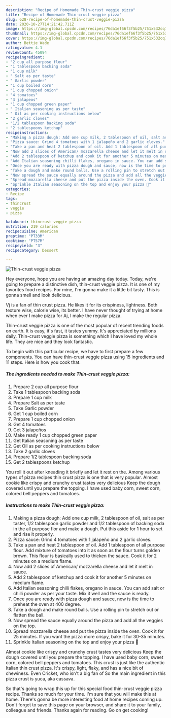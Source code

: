 ```yaml
---
description: "Recipe of Homemade Thin-crust veggie pizza"
title: "Recipe of Homemade Thin-crust veggie pizza"
slug: 628-recipe-of-homemade-thin-crust-veggie-pizza
date: 2020-10-27T14:21:42.711Z
image: https://img-global.cpcdn.com/recipes/76da1ef66f3f5b25/751x532cq70/thin-crust-veggie-pizza-recipe-main-photo.jpg
thumbnail: https://img-global.cpcdn.com/recipes/76da1ef66f3f5b25/751x532cq70/thin-crust-veggie-pizza-recipe-main-photo.jpg
cover: https://img-global.cpcdn.com/recipes/76da1ef66f3f5b25/751x532cq70/thin-crust-veggie-pizza-recipe-main-photo.jpg
author: Bettie Wade
ratingvalue: 4.1
reviewcount: 45094
recipeingredient:
- "2 cup all purpose flour"
- "1 tablespoon backing soda"
- "1 cup milk"
- " Salt as per taste"
- " Garlic powder"
- "1 cup boiled corn"
- "1 cup chopped onion"
- "4 tomatoes"
- "3 jalapeos"
- "1 cup chopped green paper"
- " Italian seasoning as per taste"
- " Oil as per cooking instructions below"
- "2 garlic cloves"
- "1/2 tablespoon backing soda"
- "2 tablespoons ketchup"
recipeinstructions:
- "Making a pizza dough: Add one cup milk, 2 tablespoon of oil, salt as per taster, 1/2 tablespoon garlic powder and 1/2 tablespoon of backing soda in the all purpose flor and make a dough. Put this aside for 1 hour to set and rise it properly."
- "Pizza sauce: Grind 4 tomatoes with 1 jalapeño and 2 garlic cloves."
- "Take a pan and heat 2 tablespoon of oil. Add 1 tablespoon of all purpose flour. Add mixture of tomatoes into it as soon as the flour turns golden brown. This flour is basically used to thicken the sauce. Cook it for 2 minutes on a medium flame."
- "Now add 2 slices of American/ mozzarella cheese and let it melt in sauce."
- "Add 2 tablespoon of ketchup and cook it for another 5 minutes on medium flame."
- "Add Italian seasoning chilli flakes, oregano in sauce. You can add salt or chilli powder as per your taste. Mix it well and the sauce is ready."
- "Once you are ready with pizza dough and sauce, now is the time to preheat the oven at 400 degree."
- "Take a dough and make round balls. Use a rolling pin to stretch out or flatten the ball."
- "Now spread the sauce equally around the pizza and add all the veggies on the top."
- "Spread mozzarella cheese and put the pizza inside the oven. Cook it for 25 minutes. If you want the pizza more crispy, bake it for 30-35 minutes."
- "Sprinkle Italian seasoning on the top and enjoy your pizza 🙂"
categories:
- Recipe
tags:
- thincrust
- veggie
- pizza

katakunci: thincrust veggie pizza 
nutrition: 219 calories
recipecuisine: American
preptime: "PT33M"
cooktime: "PT57M"
recipeyield: "3"
recipecategory: Dessert

---
```



![Thin-crust veggie pizza](https://img-global.cpcdn.com/recipes/76da1ef66f3f5b25/751x532cq70/thin-crust-veggie-pizza-recipe-main-photo.jpg)

Hey everyone, hope you are having an amazing day today. Today, we're going to prepare a distinctive dish, thin-crust veggie pizza. It is one of my favorites food recipes. For mine, I'm gonna make it a little bit tasty. This is gonna smell and look delicious.

Vj is a fan of thin crust pizza. He likes it for its crispiness, lightness. Both texture wise, calorie wise, its better. I have never thought of trying at home when ever I make pizza for Aj, I make the regular pizza.

Thin-crust veggie pizza is one of the most popular of recent trending foods on earth. It is easy, it's fast, it tastes yummy. It's appreciated by millions daily. Thin-crust veggie pizza is something which I have loved my whole life. They are nice and they look fantastic.


To begin with this particular recipe, we have to first prepare a few components. You can have thin-crust veggie pizza using 15 ingredients and 11 steps. Here is how you cook that.

<!--inarticleads1-->

##### The ingredients needed to make Thin-crust veggie pizza:

1. Prepare 2 cup all purpose flour
1. Take 1 tablespoon backing soda
1. Prepare 1 cup milk
1. Prepare  Salt as per taste
1. Take  Garlic powder
1. Get 1 cup boiled corn
1. Prepare 1 cup chopped onion
1. Get 4 tomatoes
1. Get 3 jalapeños
1. Make ready 1 cup chopped green paper
1. Get  Italian seasoning as per taste
1. Get  Oil as per cooking instructions below
1. Take 2 garlic cloves
1. Prepare 1/2 tablespoon backing soda
1. Get 2 tablespoons ketchup


You roll it out after kneading it briefly and let it rest on the. Among various types of pizza recipes thin crust pizza is one that is very popular. Almost cookie like crispy and crunchy crust tastes very delicious Keep the dough covered until you prepare the topping. I have used baby corn, sweet corn, colored bell peppers and tomatoes. 

<!--inarticleads2-->

##### Instructions to make Thin-crust veggie pizza:

1. Making a pizza dough: Add one cup milk, 2 tablespoon of oil, salt as per taster, 1/2 tablespoon garlic powder and 1/2 tablespoon of backing soda in the all purpose flor and make a dough. Put this aside for 1 hour to set and rise it properly.
1. Pizza sauce: Grind 4 tomatoes with 1 jalapeño and 2 garlic cloves.
1. Take a pan and heat 2 tablespoon of oil. Add 1 tablespoon of all purpose flour. Add mixture of tomatoes into it as soon as the flour turns golden brown. This flour is basically used to thicken the sauce. Cook it for 2 minutes on a medium flame.
1. Now add 2 slices of American/ mozzarella cheese and let it melt in sauce.
1. Add 2 tablespoon of ketchup and cook it for another 5 minutes on medium flame.
1. Add Italian seasoning chilli flakes, oregano in sauce. You can add salt or chilli powder as per your taste. Mix it well and the sauce is ready.
1. Once you are ready with pizza dough and sauce, now is the time to preheat the oven at 400 degree.
1. Take a dough and make round balls. Use a rolling pin to stretch out or flatten the ball.
1. Now spread the sauce equally around the pizza and add all the veggies on the top.
1. Spread mozzarella cheese and put the pizza inside the oven. Cook it for 25 minutes. If you want the pizza more crispy, bake it for 30-35 minutes.
1. Sprinkle Italian seasoning on the top and enjoy your pizza 🙂


Almost cookie like crispy and crunchy crust tastes very delicious Keep the dough covered until you prepare the topping. I have used baby corn, sweet corn, colored bell peppers and tomatoes. This crust is just like the authentic Italian thin crust pizza. It&#39;s crispy, light, flaky, and has a nice bit of chewiness. Even Cricket, who isn&#39;t a big fan of So the main ingredient in this pizza crust is yuca, aka cassava. 

So that's going to wrap this up for this special food thin-crust veggie pizza recipe. Thanks so much for your time. I'm sure that you will make this at home. There's gonna be more interesting food at home recipes coming up. Don't forget to save this page on your browser, and share it to your family, colleague and friends. Thanks again for reading. Go on get cooking!
